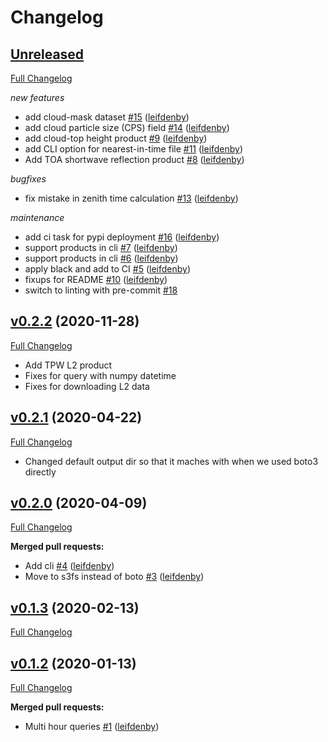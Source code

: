 # Changelog

## [Unreleased](https://github.com/leifdenby/satdata/tree/HEAD)

[Full Changelog](https://github.com/leifdenby/satdata/compare/v0.2.2...HEAD)

*new features*

- add cloud-mask dataset [\#15](https://github.com/leifdenby/satdata/pull/15) ([leifdenby](https://github.com/leifdenby))
- add cloud particle size \(CPS\) field [\#14](https://github.com/leifdenby/satdata/pull/14) ([leifdenby](https://github.com/leifdenby))
- add cloud-top height product [\#9](https://github.com/leifdenby/satdata/pull/9) ([leifdenby](https://github.com/leifdenby))
- add CLI option for nearest-in-time file [\#11](https://github.com/leifdenby/satdata/pull/11) ([leifdenby](https://github.com/leifdenby))
- Add TOA shortwave reflection product [\#8](https://github.com/leifdenby/satdata/pull/8) ([leifdenby](https://github.com/leifdenby))

*bugfixes*

- fix mistake in zenith time calculation [\#13](https://github.com/leifdenby/satdata/pull/13) ([leifdenby](https://github.com/leifdenby))

*maintenance*

- add ci task for pypi deployment [\#16](https://github.com/leifdenby/satdata/pull/16) ([leifdenby](https://github.com/leifdenby))
- support products in cli [\#7](https://github.com/leifdenby/satdata/pull/7) ([leifdenby](https://github.com/leifdenby))
- support products in cli [\#6](https://github.com/leifdenby/satdata/pull/6) ([leifdenby](https://github.com/leifdenby))
- apply black and add to CI [\#5](https://github.com/leifdenby/satdata/pull/5) ([leifdenby](https://github.com/leifdenby))
- fixups for README [\#10](https://github.com/leifdenby/satdata/pull/10) ([leifdenby](https://github.com/leifdenby))
- switch to linting with pre-commit [\#18](https://github.com/leifdenby/satdata/pull/18)


## [v0.2.2](https://github.com/leifdenby/satdata/tree/v0.2.2) (2020-11-28)

[Full Changelog](https://github.com/leifdenby/satdata/compare/v0.2.1...v0.2.2)

- Add TPW L2 product
- Fixes for query with numpy datetime
- Fixes for downloading L2 data

## [v0.2.1](https://github.com/leifdenby/satdata/tree/v0.2.1) (2020-04-22)

[Full Changelog](https://github.com/leifdenby/satdata/compare/v0.2.0...v0.2.1)

- Changed default output dir so that it maches with when we used boto3 directly

## [v0.2.0](https://github.com/leifdenby/satdata/tree/v0.2.0) (2020-04-09)

[Full Changelog](https://github.com/leifdenby/satdata/compare/v0.1.3...v0.2.0)

**Merged pull requests:**

- Add cli [\#4](https://github.com/leifdenby/satdata/pull/4) ([leifdenby](https://github.com/leifdenby))
- Move to s3fs instead of boto [\#3](https://github.com/leifdenby/satdata/pull/3) ([leifdenby](https://github.com/leifdenby))

## [v0.1.3](https://github.com/leifdenby/satdata/tree/v0.1.3) (2020-02-13)

[Full Changelog](https://github.com/leifdenby/satdata/compare/v0.1.2...v0.1.3)

## [v0.1.2](https://github.com/leifdenby/satdata/tree/v0.1.2) (2020-01-13)

[Full Changelog](https://github.com/leifdenby/satdata/compare/39481b5ea9fae41eb669a23b96ddaf60c0e51688...v0.1.2)

**Merged pull requests:**

- Multi hour queries [\#1](https://github.com/leifdenby/satdata/pull/1) ([leifdenby](https://github.com/leifdenby))

